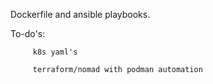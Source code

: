Dockerfile and ansible playbooks.

To-do's: 

         k8s yaml's

         terraform/nomad with podman automation
